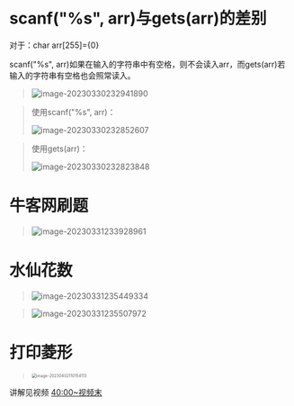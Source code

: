 # scanf("%s", arr)与gets(arr)的差别

对于：char arr[255]={0}

scanf("%s", arr)如果在输入的字符串中有空格，则不会读入arr，而gets(arr)若输入的字符串有空格也会照常读入。

> ![image-20230330232941890](D:\大学\C语言程序设计\C_Learning\C_LearningRecord\随手笔记\image-20230330232941890.png)

> 使用scanf("%s", arr)：
>
> ![image-20230330232852607](D:\大学\C语言程序设计\C_Learning\C_LearningRecord\随手笔记\image-20230330232852607.png)

> 使用gets(arr)：
>
> ![image-20230330232823848](D:\大学\C语言程序设计\C_Learning\C_LearningRecord\随手笔记\image-20230330232823848.png)

# 牛客网刷题

> ![image-20230331233928961](D:\大学\C语言程序设计\C_Learning\C_LearningRecord\随手笔记\image-20230331233928961.png)

# 水仙花数

> ![image-20230331235449334](D:\大学\C语言程序设计\C_Learning\C_LearningRecord\随手笔记\image-20230331235449334.png)

> ![image-20230331235507972](D:\大学\C语言程序设计\C_Learning\C_LearningRecord\随手笔记\image-20230331235507972.png)

# 打印菱形

> <img src="D:\大学\C语言程序设计\C_Learning\C_LearningRecord\随手笔记\image-20230402110154113.png" alt="image-20230402110154113" style="zoom:50%;" />

讲解见视频 [40:00~视频末](https://www.bilibili.com/video/BV1oi4y1g7CF/?p=46&spm_id_from=333.1007.top_right_bar_window_history.content.click&vd_source=b8a7d9f6d396acb27e811371a96d6e9a)